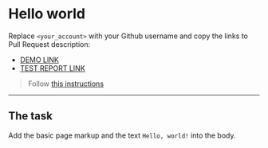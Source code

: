 # Hello world
Replace `<your_account>` with your Github username and copy the links to Pull Request description:
- [DEMO LINK](https://sercansimsek.github.io/layout_hello-world/)
- [TEST REPORT LINK](https://sercansimsek.github.io/layout_hello-world/report/html_report/)

> Follow [this instructions](https://mate-academy.github.io/layout_task-guideline/#how-to-solve-the-layout-tasks-on-github)
___

## The task
Add the basic page markup and the text `Hello, world!` into the body.
